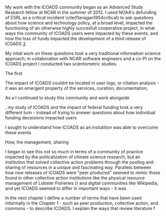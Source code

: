My work with the ICOADS community began as an Advanced Study Research fellow at NCAR in the summer of 2012. I used NOAA's defunding of ESRL as a critical incidient \cite{flanagan1954critical} to ask questions about how science and technology policy, at a broad level, impacted the functioning of an otherwise highly succesfull cooperative project, in what ways the community of ICOADS users were impacted by these events, and how the loss of funds impacted the development of a third release of ICOADS [3](#3). 

My intial work on these questions took a very traditional information science approach; in collaboration with NCAR software engineers and a co-PI on the ICOADS project I conducted two scientometric studies. 

The first 

The impact of ICOADS couldnt be located in user logs, or citation analysis - it was an emergent property of the services, curation, documentation, 

As a I continued to study this community and work alongside 

, my study of ICOADS and the impact of federal funding took a very different turn - instead of trying to answer questions about how individual funding deceisions impacted users 

I sought to understand how ICOADS as an instutition was able to overcome these events 

How, the management, sharing 

I began to see this not so much in terms of a community of practice impacted by the politcalization of climate science research, but an institution that solved collective action problems through the pooling and sharing of resources in a unique and fascinating way. Parallels between how new releases of ICOADS were "peer produced" seemed to mimic those found in other collective action institutions like the physical resource management of Lobster Fisheries () and digital communities like  Wikipedia,  and yet ICOADS seemed to differ in important ways - it was 



In the next chapter I define a number of terms that have been used informally in the Chapter 1 - such as peer production, collective action, and commons - to describe ICOADS. I explain the ways that review literature f


